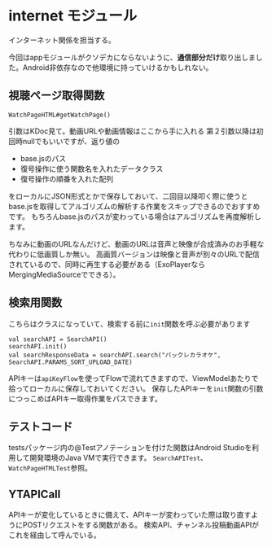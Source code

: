 # internet モジュール
インターネット関係を担当する。

今回はappモジュールがクソデカにならないように、**通信部分だけ**取り出しました。Android非依存なので他環境に持っていけるかもしれない。

## 視聴ページ取得関数

`WatchPageHTML#getWatchPage()`

引数はKDoc見て。動画URLや動画情報はここから手に入れる
第２引数以降は初回時nullでもいいですが、返り値の

- base.jsのパス
- 復号操作に使う関数名を入れたデータクラス
- 復号操作の順番を入れた配列

をローカルにJSON形式とかで保存しておいて、二回目以降叩く際に使うとbase.jsを取得してアルゴリズムの解析する作業をスキップできるのでおすすめです。
もちろんbase.jsのパスが変わっている場合はアルゴリズムを再度解析します。

ちなみに動画のURLなんだけど、動画のURLは音声と映像が合成済みのお手軽な代わりに低画質しか無い。
高画質バージョンは映像と音声が別々のURLで配信されているので、同時に再生する必要がある（ExoPlayerならMergingMediaSourceでできる）。

## 検索用関数
こちらはクラスになっていて、検索する前に`init`関数を呼ぶ必要があります

```
val searchAPI = SearchAPI()
searchAPI.init()
val searchResponseData = searchAPI.search("バックレカラオケ", SearchAPI.PARAMS_SORT_UPLOAD_DATE)
```

APIキーは`apiKeyFlow`を使ってFlowで流れてきますので、ViewModelあたりで拾ってローカルに保存しておいてください。
保存したAPIキーを`init`関数の引数につっこめばAPIキー取得作業をパスできます。

## テストコード
testsパッケージ内の@Testアノテーションを付けた関数はAndroid Studioを利用して開発環境のJava VMで実行できます。
`SearchAPITest`、`WatchPageHTMLTest`参照。

## YTAPICall
APIキーが変化しているときに備えて、APIキーが変わっていた際は取り直すようにPOSTリクエストをする関数がある。
検索API、チャンネル投稿動画APIがこれを経由して呼んでいる。
